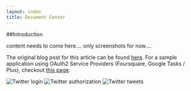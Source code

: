 ```yaml
---
layout: index
title: Document Center
---
```


##Introduction

content needs to come here.... only screenshots for now....

The original blog post for this article can be found [here](http://blog.doityourselfandroid.com/2011/08/08/improved-twitter-oauth-android/).
For a sample application using OAuth2 Service Providers (Foursquare, Google Tasks / Plus), checkout [this page](http://ddewaele.github.io/AndroidOauth2GoogleApiJavaClient/).

![Twitter login](https://dl.dropboxusercontent.com/u/13246619/Blog%20Articles/OAuth1Twitter/2-twitter-login.png)
![Twitter authorization](https://dl.dropboxusercontent.com/u/13246619/Blog%20Articles/OAuth1Twitter/3-twitter-authorize.png)
![Twitter tweets](https://dl.dropboxusercontent.com/u/13246619/Blog%20Articles/OAuth1Twitter/4-twitter-stream.png)
